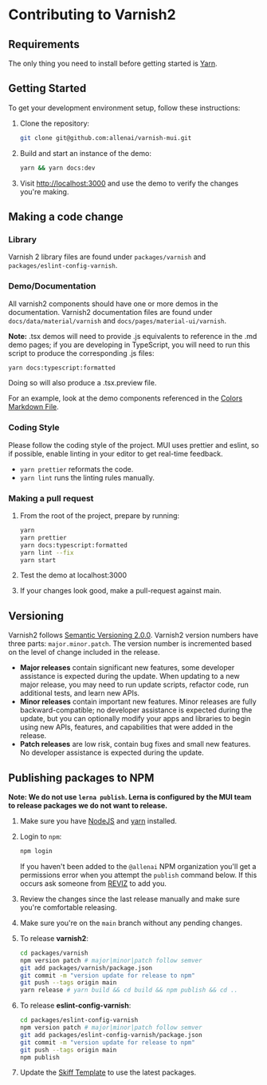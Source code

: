 # Contributing to Varnish2

## Requirements

The only thing you need to install before getting started is [Yarn](https://yarnpkg.com/lang/en/docs/install/#mac-stable).

## Getting Started

To get your development environment setup, follow these instructions:

1. Clone the repository:

   ```bash
   git clone git@github.com:allenai/varnish-mui.git
   ```

2. Build and start an instance of the demo:

   ```sh
   yarn && yarn docs:dev
   ```

3. Visit [http://localhost:3000](http://localhost:3000/material-ui/varnish) and use the demo to verify the changes you're making.

## Making a code change

### Library

Varnish 2 library files are found under `packages/varnish` and `packages/eslint-config-varnish`.

### Demo/Documentation

All varnish2 components should have one or more demos in the documentation.
Varnish2 documentation files are found under `docs/data/material/varnish` and `docs/pages/material-ui/varnish`.

**Note:** .tsx demos will need to provide .js equivalents to reference in the .md demo pages; if you are developing in TypeScript, you will need to run this script to produce the corresponding .js files:

```sh
yarn docs:typescript:formatted
```

Doing so will also produce a .tsx.preview file.

For an example, look at the demo components referenced in the [Colors Markdown File](docs/data/material/varnish/colors/colors.md).

### Coding Style

Please follow the coding style of the project. MUI uses prettier and eslint, so if possible, enable linting in your editor to get real-time feedback.

- `yarn prettier` reformats the code.
- `yarn lint` runs the linting rules manually.

### Making a pull request

1. From the root of the project, prepare by running:

   ```sh
   yarn
   yarn prettier
   yarn docs:typescript:formatted
   yarn lint --fix
   yarn start
   ```

1. Test the demo at localhost:3000

1. If your changes look good, make a pull-request against main.

## Versioning

Varnish2 follows [Semantic Versioning 2.0.0](https://semver.org/).
Varnish2 version numbers have three parts: `major.minor.patch`.
The version number is incremented based on the level of change included in the release.

- **Major releases** contain significant new features, some developer assistance is expected during the update.
  When updating to a new major release, you may need to run update scripts, refactor code, run additional tests, and learn new APIs.
- **Minor releases** contain important new features.
  Minor releases are fully backward-compatible; no developer assistance is expected during the update, but you can optionally modify your apps and libraries to begin using new APIs, features, and capabilities that were added in the release.
- **Patch releases** are low risk, contain bug fixes and small new features.
  No developer assistance is expected during the update.

## Publishing packages to NPM

**Note: We do not use `lerna publish`. Lerna is configured by the MUI team to release packages we do not want to release.**

1. Make sure you have [NodeJS](https://nodejs.org/en/) and [yarn](https://yarnpkg.com/lang/en/) installed.

1. Login to `npm`:

   ```bash
   npm login
   ```

   If you haven't been added to the `@allenai` NPM organization you'll
   get a permissions error when you attempt the `publish` command below. If
   this occurs ask someone from [REVIZ](mailto:reviz@allenai.org) to add you.

1. Review the changes since the last release manually and make sure you're comfortable releasing.

1. Make sure you're on the `main` branch without any pending changes.

1. To release **varnish2**:

   ```sh
   cd packages/varnish
   npm version patch # major|minor|patch follow semver
   git add packages/varnish/package.json
   git commit -m "version update for release to npm"
   git push --tags origin main
   yarn release # yarn build && cd build && npm publish && cd ..
   ```

1. To release **eslint-config-varnish**:

   ```sh
   cd packages/eslint-config-varnish
   npm version patch # major|minor|patch follow semver
   git add packages/eslint-config-varnish/package.json
   git commit -m "version update for release to npm"
   git push --tags origin main
   npm publish
   ```

1. Update the [Skiff Template](https://github.com/allenai/skiff-template) to use the latest packages.
